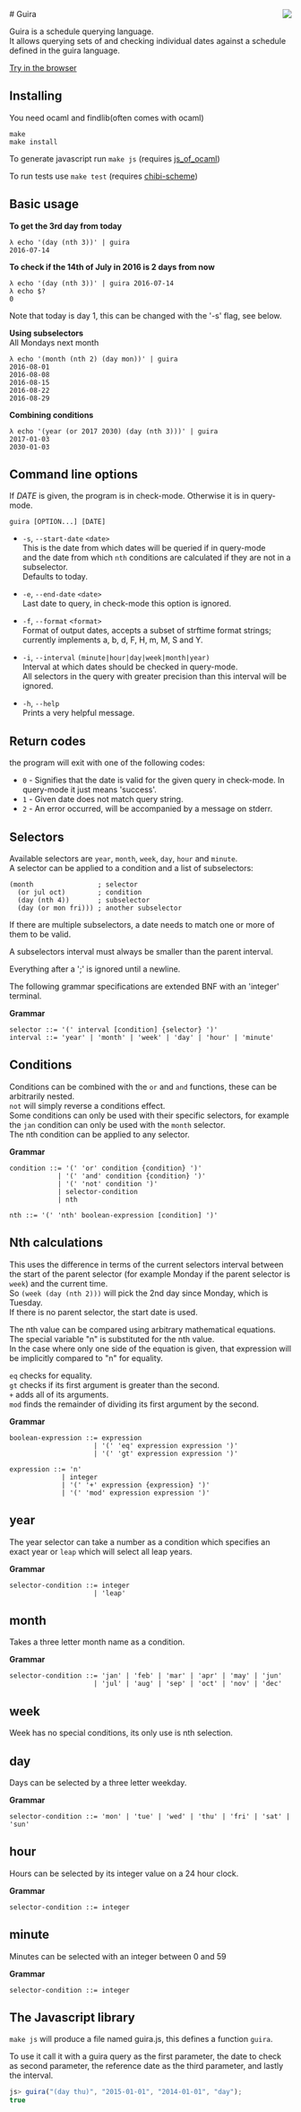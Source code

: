 <img align="right" src="https://sir-murray.github.io/guira/guira.svg">
# Guira

Guira is a schedule querying language.  
It allows querying sets of and checking individual dates against a schedule
defined in the guira language.

[Try in the browser](https://sir-murray.github.com/guira)

## Installing
You need ocaml and findlib(often comes with ocaml)
```
make
make install
```

To generate javascript run `make js`
(requires [js_of_ocaml](http://ocsigen.org/js_of_ocaml))

To run tests use `make test`
(requires [chibi-scheme](https://github.com/ashinn/chibi-scheme))

## Basic usage

**To get the 3rd day from today**
```
λ echo '(day (nth 3))' | guira
2016-07-14
```

**To check if the 14th of July in 2016 is 2 days from now**
```
λ echo '(day (nth 3))' | guira 2016-07-14
λ echo $?
0
```
Note that today is day 1, this can be changed with the '-s' flag, see below.

**Using subselectors**  
All Mondays next month
```
λ echo '(month (nth 2) (day mon))' | guira
2016-08-01
2016-08-08
2016-08-15
2016-08-22
2016-08-29
```

**Combining conditions**
```
λ echo '(year (or 2017 2030) (day (nth 3)))' | guira
2017-01-03
2030-01-03
```

## Command line options

If _DATE_ is given, the program is in check-mode.
Otherwise it is in query-mode.

`guira [OPTION...] [DATE]`

 * `-s`,  `--start-date` `<date>`  
   This is the date from which dates will be queried if in query-mode  
   and the date from which `nth` conditions are calculated if they are not
   in a subselector.  
   Defaults to today.

 * `-e`, `--end-date` `<date>`  
   Last date to query, in check-mode this option is ignored.

 * `-f`, `--format` `<format>`  
   Format of output dates, accepts a subset of strftime format strings;  
   currently implements a, b, d, F, H, m, M, S and Y.

 * `-i`, `--interval` `(minute|hour|day|week|month|year)`  
   Interval at which dates should be checked in query-mode.  
   All selectors in the query with greater precision than this interval
   will be ignored.

 * `-h`, `--help`  
   Prints a very helpful message.

## Return codes
the program will exit with one of the following codes:

 * `0` - Signifies that the date is valid for the given query in check-mode.
         In query-mode it just means 'success'.
 * `1` - Given date does not match query string.
 * `2` - An error occurred, will be accompanied by a message on stderr.

## Selectors
Available selectors are `year`, `month`, `week`, `day`, `hour` and `minute`.  
A selector can be applied to a condition and a list of subselectors:
```
(month                ; selector
  (or jul oct)        ; condition
  (day (nth 4))       ; subselector
  (day (or mon fri))) ; another subselector
```

If there are multiple subselectors, a date needs to match one or more of
them to be valid.

A subselectors interval must always be smaller than the parent interval.

Everything after a ';' is ignored until a newline.

The following grammar specifications are extended BNF with
an 'integer' terminal.

**Grammar**
```
selector ::= '(' interval [condition] {selector} ')'
interval ::= 'year' | 'month' | 'week' | 'day' | 'hour' | 'minute'
```

## Conditions
Conditions can be combined with the `or` and `and` functions, these
can be arbitrarily nested.  
`not` will simply reverse a conditions effect.  
Some conditions can only be used with their specific selectors,
for example the `jan` condition can only be used with the `month` selector.  
The nth condition can be applied to any selector.

**Grammar**
```
condition ::= '(' 'or' condition {condition} ')'
            | '(' 'and' condition {condition} ')'
            | '(' 'not' condition ')'
            | selector-condition
            | nth

nth ::= '(' 'nth' boolean-expression [condition] ')'
```

## Nth calculations
This uses the difference in terms of the current selectors interval
between the start of the parent selector
(for example Monday if the parent selector is `week`)
and the current time.  
So `(week (day (nth 2)))` will pick the 2nd day since Monday, which is
Tuesday.  
If there is no parent selector, the start date is used.

The nth value can be compared using arbitrary mathematical equations.  
The special variable "n" is substituted for the nth value.  
In the case where only one side of the equation is given, that expression
will be implicitly compared to "n" for equality.

`eq` checks for equality.  
`gt` checks if its first argument is greater than the second.  
`+` adds all of its arguments.  
`mod` finds the remainder of dividing its first argument by the second.  

**Grammar**
```
boolean-expression ::= expression
                     | '(' 'eq' expression expression ')'
                     | '(' 'gt' expression expression ')'

expression ::= 'n'
             | integer
             | '(' '+' expression {expression} ')'
             | '(' 'mod' expression expression ')'
```

## year
The year selector can take a number as a condition which specifies
an exact year or `leap` which will select all leap years.

**Grammar**
```
selector-condition ::= integer
                     | 'leap'
```

## month
Takes a three letter month name as a condition.

**Grammar**
```
selector-condition ::= 'jan' | 'feb' | 'mar' | 'apr' | 'may' | 'jun'
                     | 'jul' | 'aug' | 'sep' | 'oct' | 'nov' | 'dec'
```

## week
Week has no special conditions, its only use is nth selection.

## day
Days can be selected by a three letter weekday.

**Grammar**
```
selector-condition ::= 'mon' | 'tue' | 'wed' | 'thu' | 'fri' | 'sat' | 'sun'
```

## hour
Hours can be selected by its integer value on a 24 hour clock.

**Grammar**
```
selector-condition ::= integer
```

## minute
Minutes can be selected with an integer between 0 and 59

**Grammar**
```
selector-condition ::= integer
```

## The Javascript library
`make js` will produce a file named guira.js, this defines a function `guira`.

To use it call it with a guira query as the first parameter,
the date to check as second parameter, the reference date
as the third parameter, and lastly the interval.
```js
js> guira("(day thu)", "2015-01-01", "2014-01-01", "day");
true
```
